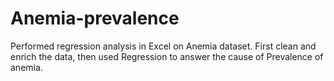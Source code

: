 # Anemia-prevalence

Performed regression analysis in Excel on Anemia dataset. First clean and enrich the data, then used Regression to answer the cause of Prevalence of anemia.
